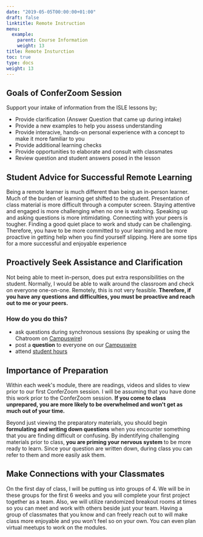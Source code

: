 ```yaml
---
date: "2019-05-05T00:00:00+01:00"
draft: false
linktitle: Remote Instruction
menu:
  example:
    parent: Course Information
    weight: 13
title: Remote Insturction
toc: true
type: docs
weight: 13
---
```


## Goals of ConferZoom Session
Support your intake of information from the ISLE lessons by;
- Provide clarification (Answer Question that came up during intake)
- Provide a new examples to help you assess understanding
- Provide interacive, hands-on personal experience with a concept to make it more familiar to you 
- Provide additional learning checks
- Provide opportunities to elaborate and consult with classmates
- Review question and student answers posed in the lesson


## Student Advice for Successful Remote Learning
Being a remote learner is much different than being an in-person learner.  Much of the burden of learning get shifted to the student.  Presentation of class material is more difficult through a computer screen. Staying attentive and engaged is more challenging when no one is watching.  Speaking up and asking questions is more intimidating.  Connecting with your peers is tougher.  Finding a good quiet place to work and study can be challenging.  Therefore, you have to be more committed to your learning and be more proactive in getting help when you find yourself slipping.  Here are some tips for a more successful and enjoyable experience

## Proactively Seek Assistance and Clarification
Not being able to meet in-person, does put extra responsibilities on the student.  Normally, I would be able to walk around the classroom and check on everyone one-on-one.  Remotely, this is not very feasible.  **Therefore, if you have any questions and difficulties, you must be proactive and reach out to me or your peers.**  

### How do you do this? 
- ask questions during synchronous sessions (by speaking or using the Chatroom on [Campuswire](https://campuswire.com/p/GC2A93A8D))
- post a **question** to everyone on our [Campuswire](https://campuswire.com/p/GC2A93A8D)
- attend [student hours](/courses/stat159/policies/#student-hours) 

## Importance of Preparation
Within each week's module, there are readings, videos and slides to view prior to our first ConferZoom session.  I will be assuming that you have done this work prior to the ConferZoom session.  **If you come to class unprepared, you are more likely to be overwhelmed and won't get as much out of your time.**  

Beyond just viewing the preparatory materials, you should begin **formulating and writing down questions** when you encounter something that you are finding difficult or confusing.  By indentifying challenging materials prior to class, **you are priming your nervous system** to be more ready to learn.  Since your question are written down, during class you can refer to them and more easily ask them.

## Make Connections with your Classmates
On the first day of class, I will be putting us into groups of 4.  We will be in these groups for the first 6 weeks and you will complete your first project together as a team.  Also, we will utilize randomized breakout rooms at times so you can meet and work with others beside just your team.  Having a group of classmates that you know and can freely reach out to will make class more enjoyable and you won't feel so on your own.  You can even plan virtual meetups to work on the modules.
